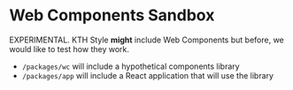 # Web Components Sandbox

EXPERIMENTAL. KTH Style **might** include Web Components but before, we would like to test how they work.

- `/packages/wc` will include a hypothetical components library
- `/packages/app` will include a React application that will use the library
